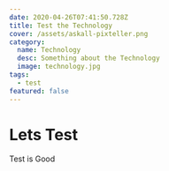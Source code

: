 ```yaml
---
date: 2020-04-26T07:41:50.728Z
title: Test the Technology
cover: /assets/askall-pixteller.png
category: 
  name: Technology
  desc: Something about the Technology
  image: technology.jpg
tags:
  - test
featured: false
---
```

# Lets Test

Test is Good